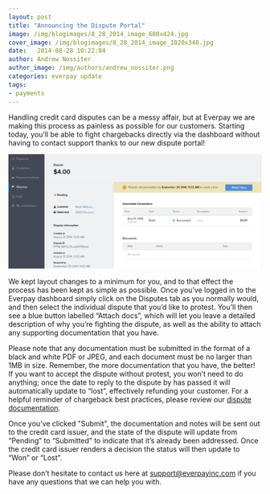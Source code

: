 ```yaml
---
layout: post
title: "Announcing the Dispute Portal"
image: /img/blogimages/8_28_2014_image_600x424.jpg
cover_image: /img/blogimages/8_28_2014_image_1020x340.jpg
date:   2014-08-28 10:22:04
author: Andrew Nossiter
author_image: /img/authors/andrew_nossiter.png
categories: everpay update
tags: 
- payments
---
```


Handling credit card disputes can be a messy affair, but at Everpay we are making this process as painless as possible for our customers. Starting today, you’ll be able to fight chargebacks directly via the dashboard without having to contact support thanks to our new dispute portal!
<!--break-->
![Dispute portal](/img/blogimages/dispute-details-page.png)

We kept layout changes to a minimum for you, and to that effect the process has been kept as simple as possible.  Once you’ve logged in to the Everpay dashboard simply click on the Disputes tab as you normally would, and then select the individual dispute that you’d like to protest. You’ll then see a blue button labelled “Attach docs”, which will let you leave a detailed description of why you’re fighting the dispute, as well as the ability to attach any supporting documentation that you have.

Please note that any documentation must be submitted in the format of a black and white PDF or JPEG, and each document must be no larger than 1MB in size. Remember, the more documentation that you have, the better! If you want to accept the dispute without protest, you won’t need to do anything; once the date to reply to the dispute by has passed it will automatically update to “lost”, effectively refunding your customer. For a helpful reminder of chargeback best practices, please review our <a href="https://support.everpayinc.com/hc/en-us/categories/200147154-Fraud-Chargebacks">dispute documentation</a>.

Once you’ve clicked "Submit", the documentation and notes will be sent out to the credit card issuer, and the state of the dispute will update from “Pending” to “Submitted” to indicate that it’s already been addressed. Once the credit card issuer renders a decision the status will then update to “Won” or “Lost”.

Please don’t hesitate to contact us here at <a href="mailto:support@everpayinc.com">support@everpayinc.com</a> if you have any questions that we can help you with.
